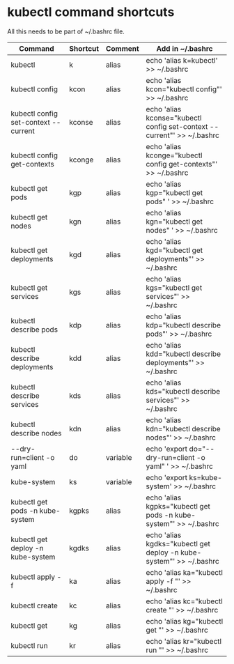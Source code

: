# kubectl command shortcuts

All this needs to be part of ~/.bashrc file. 

| Command                              | Shortcut    | Comment  |  Add in ~/.bashrc                              |
| ------------------------------------ | ----------- | -------- | ---------------------------------------------- |
| kubectl                              | k           | alias    | echo 'alias k=kubectl' >> ~/.bashrc 
| kubectl config                       | kcon        | alias    | echo 'alias kcon="kubectl config"' >> ~/.bashrc                |
| kubectl config set-context --current | kconse      | alias    | echo 'alias kconse="kubectl config set-context --current"' >> ~/.bashrc |
| kubectl config get-contexts          | kconge      | alias    | echo 'alias kconge="kubectl config get-contexts"' >> ~/.bashrc |
| kubectl get pods                     | kgp         | alias    | echo 'alias kgp="kubectl get pods" ' >> ~/.bashrc |
| kubectl get nodes                    | kgn         | alias    | echo 'alias kgn="kubectl get nodes" ' >> ~/.bashrc |
| kubectl get deployments              | kgd         | alias    | echo 'alias kgd="kubectl get deployments"' >> ~/.bashrc |
| kubectl get services                 | kgs         | alias    | echo 'alias kgs="kubectl get services"' >> ~/.bashrc |
| kubectl describe pods                | kdp         | alias    | echo 'alias kdp="kubectl describe pods"' >> ~/.bashrc |
| kubectl describe deployments         | kdd         | alias    | echo 'alias kdd="kubectl describe deployments"' >> ~/.bashrc |
| kubectl describe services            | kds         | alias    | echo 'alias kds="kubectl describe services"' >> ~/.bashrc |
| kubectl describe nodes               | kdn         | alias    | echo 'alias kdn="kubectl describe nodes"' >> ~/.bashrc |
|  --dry-run=client -o yaml            | do          | variable | echo 'export do="--dry-run=client -o yaml" ' >> ~/.bashrc |
| kube-system                          | ks          | variable | echo 'export ks=kube-system' >> ~/.bashrc |
| kubectl get pods -n kube-system      | kgpks       | alias    | echo 'alias kgpks="kubectl get pods -n kube-system"' >> ~/.bashrc |
| kubectl get deploy -n kube-system    | kgdks       | alias    | echo 'alias kgdks="kubectl get deploy -n kube-system"' >> ~/.bashrc |
| kubectl apply -f                     | ka          | alias    | echo 'alias ka="kubectl apply -f "' >> ~/.bashrc |
| kubectl create                       | kc          | alias    | echo 'alias kc="kubectl create "' >> ~/.bashrc |
| kubectl get                          | kg          | alias    | echo 'alias kg="kubectl get "' >> ~/.bashrc |
| kubectl run                          | kr          | alias    | echo 'alias kr="kubectl run "' >> ~/.bashrc |
